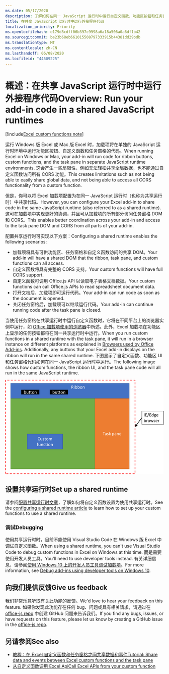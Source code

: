 ```yaml
---
ms.date: 05/17/2020
description: 了解如何在同一 JavaScript 运行时中运行自定义函数、功能区按钮和任务窗格代码，以便在加载项中协调方案。
title: 在共享 JavaScript 运行时中运行外接程序代码
localization_priority: Priority
ms.openlocfilehash: e179d8cdff06b397c9998a6a18a506a0a6df1b42
ms.sourcegitcommit: be23b68eb661015508797333915b44381dd29bdb
ms.translationtype: MT
ms.contentlocale: zh-CN
ms.lasthandoff: 06/08/2020
ms.locfileid: "44609225"
---
```

# <a name="overview-run-your-add-in-code-in-a-shared-javascript-runtimes"></a><span data-ttu-id="bd5d1-103">概述：在共享 JavaScript 运行时中运行外接程序代码</span><span class="sxs-lookup"><span data-stu-id="bd5d1-103">Overview: Run your add-in code in a shared JavaScript runtimes</span></span>

[!include[Excel custom functions note](../includes/excel-custom-functions-note.md)]

<span data-ttu-id="bd5d1-104">运行 Windows 版 Excel 或 Mac 版 Excel 时，加载项将在单独的 JavaScript 运行时环境中运行功能区按钮、自定义函数和任务窗格的代码。</span><span class="sxs-lookup"><span data-stu-id="bd5d1-104">When running Excel on Windows or Mac, your add-in will run code for ribbon buttons, custom functions, and the task pane in separate JavaScript runtime environments.</span></span> <span data-ttu-id="bd5d1-105">这会产生一些局限性，例如无法轻松共享全局数据，也不能通过自定义函数访问所有 CORS 功能。</span><span class="sxs-lookup"><span data-stu-id="bd5d1-105">This creates limitations such as not being able to easily share global data, and not being able to access all CORS functionality from a custom function.</span></span>

<span data-ttu-id="bd5d1-106">但是，你可以将 Excel 加载项配置为在同一 JavaScript 运行时（也称为共享运行时）中共享代码。</span><span class="sxs-lookup"><span data-stu-id="bd5d1-106">However, you can configure your Excel add-in to share code in the same JavaScript runtime (also referred to as a shared runtime).</span></span> <span data-ttu-id="bd5d1-107">这可在加载项中实现更好的协调，并且可从加载项的所有部分访问任务窗格 DOM 和 CORS。</span><span class="sxs-lookup"><span data-stu-id="bd5d1-107">This enables better coordination across your add-in and access to the task pane DOM and CORS from all parts of your add-in.</span></span>

<span data-ttu-id="bd5d1-108">配置共享运行时可实现以下方案：</span><span class="sxs-lookup"><span data-stu-id="bd5d1-108">Configuring a shared runtime enables the following scenarios:</span></span>

- <span data-ttu-id="bd5d1-109">加载项将具有可供功能区、任务窗格和自定义函数访问的共享 DOM。</span><span class="sxs-lookup"><span data-stu-id="bd5d1-109">Your add-in will have a shared DOM that the ribbon, task pane, and custom functions can all access.</span></span>
- <span data-ttu-id="bd5d1-110">自定义函数将具有完整的 CORS 支持。</span><span class="sxs-lookup"><span data-stu-id="bd5d1-110">Your custom functions will have full CORS support.</span></span>
- <span data-ttu-id="bd5d1-111">自定义函数可调用 Office.js API 以读取电子表格文档数据。</span><span class="sxs-lookup"><span data-stu-id="bd5d1-111">Your custom functions can call Office.js APIs to read spreadsheet document data.</span></span>
- <span data-ttu-id="bd5d1-112">打开文档后，加载项即可运行代码。</span><span class="sxs-lookup"><span data-stu-id="bd5d1-112">Your add-in can run code as soon as the document is opened.</span></span>
- <span data-ttu-id="bd5d1-113">关闭任务窗格后，加载项可以继续运行代码。</span><span class="sxs-lookup"><span data-stu-id="bd5d1-113">Your add-in can continue running code after the task pane is closed.</span></span>

<span data-ttu-id="bd5d1-114">当使用任务窗格在共享运行时中运行自定义函数时，它将在不同平台上的浏览器实例中运行，如 [Office 加载项使用的浏览器](../concepts/browsers-used-by-office-web-add-ins.md)中所述。此外，Excel 加载项在功能区上显示的任何按钮都将在同一共享运行时中运行。</span><span class="sxs-lookup"><span data-stu-id="bd5d1-114">When you run custom functions in a shared runtime with the task pane, it will run in a browser instance on different platforms as explained in [Browsers used by Office Add-ins](../concepts/browsers-used-by-office-web-add-ins.md). Additionally, any buttons that your Excel add-in displays on the ribbon will run in the same shared runtime.</span></span> <span data-ttu-id="bd5d1-115">下图显示了自定义函数、功能区 UI 和任务窗格代码如何在同一 JavaScript 运行时中运行。</span><span class="sxs-lookup"><span data-stu-id="bd5d1-115">The following image shows how custom functions, the ribbon UI, and the task pane code will all run in the same JavaScript runtime.</span></span>

![在包含 Excel 中的功能区按钮和任务窗格的共享运行时中运行的自定义函数](../images/custom-functions-in-browser-runtime.png)

## <a name="set-up-a-shared-runtime"></a><span data-ttu-id="bd5d1-117">设置共享运行时</span><span class="sxs-lookup"><span data-stu-id="bd5d1-117">Set up a shared runtime</span></span>

<span data-ttu-id="bd5d1-118">请参阅[配置共享运行时文章](./configure-your-add-in-to-use-a-shared-runtime.md)，了解如何将自定义函数设置为使用共享运行时。</span><span class="sxs-lookup"><span data-stu-id="bd5d1-118">See the [configuring a shared runtime article](./configure-your-add-in-to-use-a-shared-runtime.md) to learn how to set up your custom functions to use a shared runtime.</span></span>

### <a name="debugging"></a><span data-ttu-id="bd5d1-119">调试</span><span class="sxs-lookup"><span data-stu-id="bd5d1-119">Debugging</span></span>

<span data-ttu-id="bd5d1-120">使用共享运行时时，目前不能使用 Visual Studio Code 在 Windows 版 Excel 中调试自定义函数。</span><span class="sxs-lookup"><span data-stu-id="bd5d1-120">When using a shared runtime, you can't use Visual Studio Code to debug custom functions in Excel on Windows at this time.</span></span> <span data-ttu-id="bd5d1-121">而是需要使用开发人员工具。</span><span class="sxs-lookup"><span data-stu-id="bd5d1-121">You'll need to use developer tools instead.</span></span> <span data-ttu-id="bd5d1-122">有关详细信息，请参阅[使用 Windows 10 上的开发人员工具调试加载项](../testing/debug-add-ins-using-f12-developer-tools-on-windows-10.md)。</span><span class="sxs-lookup"><span data-stu-id="bd5d1-122">For more information, see [Debug add-ins using developer tools on Windows 10](../testing/debug-add-ins-using-f12-developer-tools-on-windows-10.md).</span></span>

## <a name="give-us-feedback"></a><span data-ttu-id="bd5d1-123">向我们提供反馈</span><span class="sxs-lookup"><span data-stu-id="bd5d1-123">Give us feedback</span></span>

<span data-ttu-id="bd5d1-124">我们非常乐意听取有关此功能的反馈。</span><span class="sxs-lookup"><span data-stu-id="bd5d1-124">We'd love to hear your feedback on this feature.</span></span> <span data-ttu-id="bd5d1-125">如果你发现此功能存在任何 bug、问题或具有相关请求，请通过在 [office-js repo](https://github.com/OfficeDev/office-js) 中创建 GitHub 问题来告诉我们。</span><span class="sxs-lookup"><span data-stu-id="bd5d1-125">If you find any bugs, issues, or have requests on this feature, please let us know by creating a GitHub issue in the [office-js repo](https://github.com/OfficeDev/office-js).</span></span>

## <a name="see-also"></a><span data-ttu-id="bd5d1-126">另请参阅</span><span class="sxs-lookup"><span data-stu-id="bd5d1-126">See also</span></span>

- [<span data-ttu-id="bd5d1-127">教程：在 Excel 自定义函数和任务窗格之间共享数据和事件</span><span class="sxs-lookup"><span data-stu-id="bd5d1-127">Tutorial: Share data and events between Excel custom functions and the task pane</span></span>](../tutorials/share-data-and-events-between-custom-functions-and-the-task-pane-tutorial.md)
- [<span data-ttu-id="bd5d1-128">从自定义函数调用 Excel Api</span><span class="sxs-lookup"><span data-stu-id="bd5d1-128">Call Excel APIs from your custom function</span></span>](call-excel-apis-from-custom-function.md)
